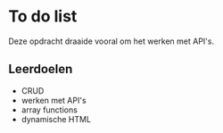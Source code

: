 # To do list

Deze opdracht draaide vooral om het werken met API's.

## Leerdoelen
- CRUD
- werken met API's 
- array functions
- dynamische HTML
